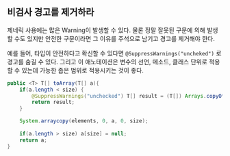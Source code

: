 ## 비검사 경고를 제거하라  

제네릭 사용에는 많은 Warning이 발생할 수 있다. 
물론 정말 잘못된 구문에 의해 발생할 수도 있지만 안전한 구문이라면 그 이유를 주석으로 남기고 경고를 제거해야 한다. 

예를 들어, 타입이 안전하다고 확신할 수 있다면 ```@SuppressWarnings("uncheked")``` 로 경고를 숨길 수 있다. 
그리고 이 애노테이션은 변수의 선언, 메소드, 클래스 단위로 적용할 수 있는데 가능한 좁은 범위로 적용시키는 것이 좋다. 

``` java
public <T> T[] toArray(T[] a){
	if(a.length < size) {
		@SuppressWarnings("unchecked") T[] result = (T[]) Arrays.copyOf(elements, size, a.getClass());
		return result;
	}

	System.arraycopy(elements, 0, a, 0, size);
	
	if(a.length > size) a[size] = null;
	return a;
}
```